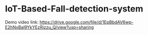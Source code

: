 # IoT-Based-Fall-detection-system
Demo video link:
https://drive.google.com/file/d/1EpBbdAV6wp-E2hNxBal9YkYEzRizzu_Q/view?usp=sharing
